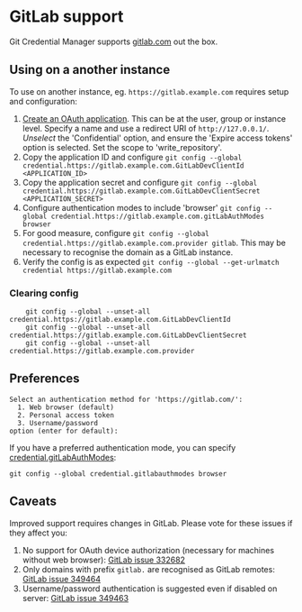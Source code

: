 # GitLab support

Git Credential Manager supports [gitlab.com](https://gitlab.com) out the box.

## Using on a another instance

To use on another instance, eg. `https://gitlab.example.com` requires setup and configuration:

1. [Create an OAuth application](https://docs.gitlab.com/ee/integration/oauth_provider.html). This can be at the user, group or instance level. Specify a name and use a redirect URI of `http://127.0.0.1/`. _Unselect_ the 'Confidential' option, and ensure the 'Expire access tokens' option is selected. Set the scope to 'write_repository'.
2. Copy the application ID and configure `git config --global credential.https://gitlab.example.com.GitLabDevClientId <APPLICATION_ID>`
3. Copy the application secret and configure `git config --global credential.https://gitlab.example.com.GitLabDevClientSecret <APPLICATION_SECRET>`
4. Configure authentication modes to include 'browser' `git config --global credential.https://gitlab.example.com.gitLabAuthModes browser`
5. For good measure, configure `git config --global credential.https://gitlab.example.com.provider gitlab`. This may be necessary to recognise the domain as a GitLab instance.
6. Verify the config is as expected `git config --global --get-urlmatch credential https://gitlab.example.com`

### Clearing config

```console
    git config --global --unset-all credential.https://gitlab.example.com.GitLabDevClientId
    git config --global --unset-all credential.https://gitlab.example.com.GitLabDevClientSecret
    git config --global --unset-all credential.https://gitlab.example.com.provider
```

## Preferences

```console
Select an authentication method for 'https://gitlab.com/':
  1. Web browser (default)
  2. Personal access token
  3. Username/password
option (enter for default):
```

If you have a preferred authentication mode, you can specify [credential.gitLabAuthModes](configuration.md#credential.gitLabAuthModes):

```console
git config --global credential.gitlabauthmodes browser
```

## Caveats

Improved support requires changes in GitLab. Please vote for these issues if they affect you:

1. No support for OAuth device authorization (necessary for machines without web browser): [GitLab issue 332682](https://gitlab.com/gitlab-org/gitlab/-/issues/332682)
2. Only domains with prefix `gitlab.` are recognised as GitLab remotes: [GitLab issue 349464](https://gitlab.com/gitlab-org/gitlab/-/issues/349464)
3. Username/password authentication is suggested even if disabled on server: [GitLab issue 349463](https://gitlab.com/gitlab-org/gitlab/-/issues/349463)
